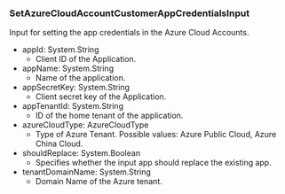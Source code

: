 ### SetAzureCloudAccountCustomerAppCredentialsInput
Input for setting the app credentials in the Azure Cloud Accounts.

- appId: System.String
  - Client ID of the Application.
- appName: System.String
  - Name of the application.
- appSecretKey: System.String
  - Client secret key of the Application.
- appTenantId: System.String
  - ID of the home tenant of the application.
- azureCloudType: AzureCloudType
  - Type of Azure Tenant. Possible values: Azure Public Cloud, Azure China Cloud.
- shouldReplace: System.Boolean
  - Specifies whether the input app should replace the existing app.
- tenantDomainName: System.String
  - Domain Name of the Azure tenant.

